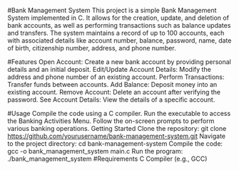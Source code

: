 #Bank Management System
This project is a simple Bank Management System implemented in C. It allows for the creation, update, and deletion of bank accounts, as well as performing transactions such as balance updates and transfers. The system maintains a record of up to 100 accounts, each with associated details like account number, balance, password, name, date of birth, citizenship number, address, and phone number.

#Features
Open Account: Create a new bank account by providing personal details and an initial deposit.
Edit/Update Account Details: Modify the address and phone number of an existing account.
Perform Transactions: Transfer funds between accounts.
Add Balance: Deposit money into an existing account.
Remove Account: Delete an account after verifying the password.
See Account Details: View the details of a specific account.

#Usage
Compile the code using a C compiler.
Run the executable to access the Banking Activities Menu.
Follow the on-screen prompts to perform various banking operations.
Getting Started
Clone the repository:
git clone https://github.com/yourusername/bank-management-system.git
Navigate to the project directory:
cd bank-management-system
Compile the code:
gcc -o bank_management_system main.c
Run the program:
./bank_management_system
#Requirements
C Compiler (e.g., GCC)
